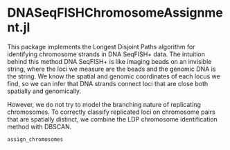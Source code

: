 # DNASeqFISHChromosomeAssignment.jl

This package implements the Longest Disjoint Paths algorithm for identifying chromosome strands in DNA SeqFISH+ data.
The intuition behind this method DNA SeqFISH+ is like imaging beads on an invisible string, where the loci we measure are the beads and the genomic DNA is the string.
We know the spatial and genomic coordinates of each locus we find, so we can infer that DNA strands connect loci that are close both spatially and genomically.

However, we do not try to model the branching nature of replicating chromosomes. To correctly classify replicated loci on chromosome pairs that are spatially distinct, we combine
the LDP chromosome identification method with DBSCAN.

```@docs
assign_chromosomes
```